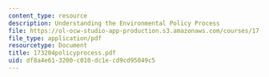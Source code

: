 ```yaml
---
content_type: resource
description: Understanding the Environmental Policy Process
file: https://ol-ocw-studio-app-production.s3.amazonaws.com/courses/17-32-environmental-politics-and-policy-spring-2003/df8a4e613200c010dc1ecd9cd95049c5_173204policyprocess.pdf
file_type: application/pdf
resourcetype: Document
title: 173204policyprocess.pdf
uid: df8a4e61-3200-c010-dc1e-cd9cd95049c5
---
```


